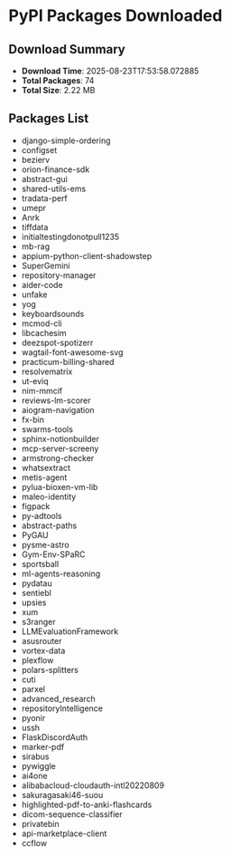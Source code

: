 # PyPI Packages Downloaded

## Download Summary
- **Download Time**: 2025-08-23T17:53:58.072885
- **Total Packages**: 74
- **Total Size**: 2.22 MB

## Packages List
- django-simple-ordering
- configset
- bezierv
- orion-finance-sdk
- abstract-gui
- shared-utils-ems
- tradata-perf
- umepr
- Anrk
- tiffdata
- initialtestingdonotpull1235
- mb-rag
- appium-python-client-shadowstep
- SuperGemini
- repository-manager
- aider-code
- unfake
- yog
- keyboardsounds
- mcmod-cli
- libcachesim
- deezspot-spotizerr
- wagtail-font-awesome-svg
- practicum-billing-shared
- resolvematrix
- ut-eviq
- nim-mmcif
- reviews-lm-scorer
- aiogram-navigation
- fx-bin
- swarms-tools
- sphinx-notionbuilder
- mcp-server-screeny
- armstrong-checker
- whatsextract
- metis-agent
- pylua-bioxen-vm-lib
- maleo-identity
- figpack
- py-adtools
- abstract-paths
- PyGAU
- pysme-astro
- Gym-Env-SPaRC
- sportsball
- ml-agents-reasoning
- pydatau
- sentiebl
- upsies
- xum
- s3ranger
- LLMEvaluationFramework
- asusrouter
- vortex-data
- plexflow
- polars-splitters
- cuti
- parxel
- advanced_research
- repositoryIntelligence
- pyonir
- ussh
- FlaskDiscordAuth
- marker-pdf
- sirabus
- pywiggle
- ai4one
- alibabacloud-cloudauth-intl20220809
- sakuragasaki46-suou
- highlighted-pdf-to-anki-flashcards
- dicom-sequence-classifier
- privatebin
- api-marketplace-client
- ccflow
